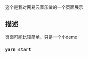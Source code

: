 <!--
 * @Description: It was written by Pony
 * @Version: 2.0
 * @Autor: Pony
 * @Date: 2020-09-27 00:11:20
 * @LastEditors: Pony
 * @LastEditTime: 2020-09-28 00:40:47
-->
这个是我对网易云音乐做的一个页面展示

## 描述

页面可能比较简单，只是一个小demo

### `yarn start`

